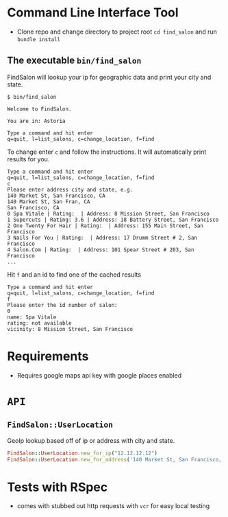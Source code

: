 # Command Line Interface Tool
- Clone repo and change directory to project root `cd find_salon` and run `bundle install`

## The executable `bin/find_salon`
FindSalon will lookup your ip for geographic data and print your city and state.
```
$ bin/find_salon

Welcome to FindSalon.

You are in: Astoria

Type a command and hit enter
q=quit, l=list_salons, c=change_location, f=find
```

To change enter `c` and follow the instructions. It will automatically print results for you.

```
Type a command and hit enter
q=quit, l=list_salons, c=change_location, f=find
c
Please enter address city and state, e.g.
140 Market St, San Francisco, CA
140 Market St, San Fran, CA     
San Francisco, CA
0 Spa Vitale | Rating:  | Address: 8 Mission Street, San Francisco
1 Supercuts | Rating: 3.6 | Address: 18 Battery Street, San Francisco
2 One Twenty For Hair | Rating:  | Address: 155 Main Street, San Francisco
3 Nails For You | Rating:  | Address: 17 Drumm Street # 2, San Francisco
4 Salon.Com | Rating:  | Address: 101 Spear Street # 203, San Francisco
...
```

Hit `f` and an id to find one of the cached results

```
Type a command and hit enter
q=quit, l=list_salons, c=change_location, f=find
f
Please enter the id number of salon:
0
name: Spa Vitale
rating: not available
vicinity: 8 Mission Street, San Francisco

```

# Requirements
- Requires google maps api key with google places enabled

# `API`
## `FindSalon::UserLocation`
GeoIp lookup based off of ip or address with city and state.

```ruby
FindSalon::UserLocation.new_for_ip("12.12.12.12")
FindSalon::UserLocation.new_for_address('140 Market St, San Francisco, CA')
```

# Tests with RSpec
- comes with stubbed out http requests with `vcr` for easy local testing
